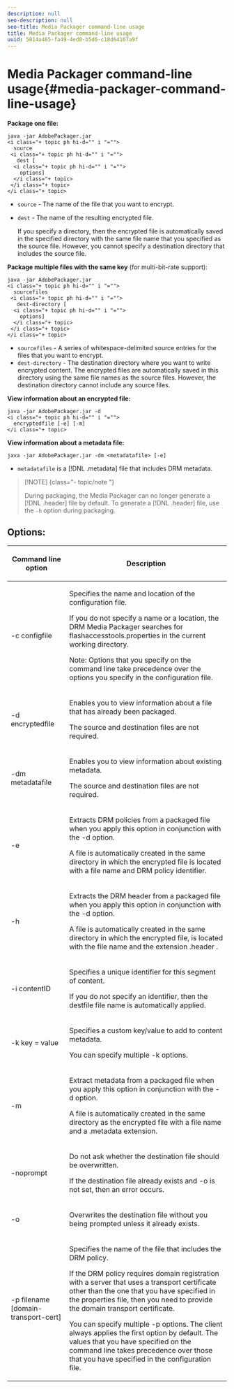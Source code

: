 ```yaml
---
description: null
seo-description: null
seo-title: Media Packager command-line usage
title: Media Packager command-line usage
uuid: 5814a465-fa49-4ed0-b5d6-c18d64167a9f
---
```


# Media Packager command-line usage{#media-packager-command-line-usage}

**Package one file:**

```
java -jar AdobePackager.jar  
<i class="+ topic ph hi-d="" i "="">
  source  
 <i class="+ topic ph hi-d="" i "="">
   dest [ 
  <i class="+ topic ph hi-d="" i "="">
    options] 
  </i class="+ topic> 
 </i class="+ topic> 
</i class="+ topic>
```

* `source` - The name of the file that you want to encrypt. 
* `dest` - The name of the resulting encrypted file.

  If you specify a directory, then the encrypted file is automatically saved in the specified directory with the same file name that you specified as the source file. However, you cannot specify a destination directory that includes the source file.

**Package multiple files with the same key** (for multi-bit-rate support):

```
java -jar AdobePackager.jar  
<i class="+ topic ph hi-d="" i "="">
  sourcefiles  
 <i class="+ topic ph hi-d="" i "="">
   dest-directory [ 
  <i class="+ topic ph hi-d="" i "="">
    options] 
  </i class="+ topic> 
 </i class="+ topic> 
</i class="+ topic>
```

* `sourcefiles` - A series of whitespace-delimited source entries for the files that you want to encrypt. 
* `dest-directory` - The destination directory where you want to write encrypted content. The encrypted files are automatically saved in this directory using the same file names as the source files. However, the destination directory cannot include any source files.

**View information about an encrypted file:**

```
java -jar AdobePackager.jar -d  
<i class="+ topic ph hi-d="" i "="">
  encryptedfile [-e] [-m] 
</i class="+ topic>
```

**View information about a metadata file:**

```
java -jar AdobePackager.jar -dm <metadatafile> [-e]
```

* `metadatafile` is a [!DNL .metadata] file that includes DRM metadata.

>[!NOTE] {class="- topic/note "}
>
>During packaging, the Media Packager can no longer generate a [!DNL .header] file by default. To generate a [!DNL .header] file, use the `-h` option during packaging.

## Options:

<table frame="all" colsep="1" rowsep="1" class="+ topic/table adobe-d/table " id="table_wgz_spy_n4">  
 <thead class="- topic/thead "> 
  <tr rowsep="1" class="- topic/row "> 
   <th colname="1" class="- topic/entry entry"> <p class="- topic/p ">Command line option </p> </th> 
   <th colname="2" class="- topic/entry entry"> <p class="- topic/p ">Description </p> </th> 
  </tr> 
 </thead>
 <tbody class="- topic/tbody "> 
  <tr rowsep="1" class="- topic/row "> 
   <td colname="1" class="- topic/entry "> <p class="- topic/p ">-c <span class="+ topic/ph pr-d/codeph codeph"> configfile </span> </p> </td> 
   <td colname="2" class="- topic/entry "> <p class="- topic/p ">Specifies the name and location of the configuration file. </p> <p class="- topic/p ">If you do not specify a name or a location, the DRM Media Packager searches for <span class="filepath"> flashaccesstools.properties </span> in the current working directory. </p> <p>Note:  Options that you specify on the command line take precedence over the options you specify in the configuration file. </p> </td> 
  </tr> 
  <tr rowsep="1" class="- topic/row "> 
   <td colname="1" class="- topic/entry "> <p class="- topic/p ">-d <span class="+ topic/ph pr-d/codeph codeph"> encryptedfile </span> </p> </td> 
   <td colname="2" class="- topic/entry "> <p class="- topic/p ">Enables you to view information about a file that has already been packaged. </p> <p class="- topic/p ">The source and destination files are not required. </p> </td> 
  </tr> 
  <tr rowsep="1" class="- topic/row "> 
   <td colname="1" class="- topic/entry "> <p class="- topic/p ">-dm <span class="+ topic/ph pr-d/codeph codeph"> metadatafile </span> </p> </td> 
   <td colname="2" class="- topic/entry "> <p class="- topic/p ">Enables you to view information about existing metadata. </p> <p class="- topic/p ">The source and destination files are not required. </p> </td> 
  </tr> 
  <tr rowsep="1" class="- topic/row "> 
   <td colname="1" class="- topic/entry "> <p class="- topic/p ">-e </p> </td> 
   <td colname="2" class="- topic/entry "> <p class="- topic/p ">Extracts DRM policies from a packaged file when you apply this option in conjunction with the <span class="codeph"> -d </span> option. </p> <p class="- topic/p ">A file is automatically created in the same directory in which the encrypted file is located with a file name and DRM policy identifier. </p> </td> 
  </tr> 
  <tr rowsep="1" class="- topic/row "> 
   <td colname="1" class="- topic/entry "> <p class="- topic/p ">-h </p> </td> 
   <td colname="2" class="- topic/entry "> <p class="- topic/p ">Extracts the DRM header from a packaged file when you apply this option in conjunction with the <span class="codeph"> -d </span> option. </p> <p class="- topic/p ">A file is automatically created in the same directory in which the encrypted file, is located with the file name and the extension <span class="filepath"> .header </span>. </p> </td> 
  </tr> 
  <tr rowsep="1" class="- topic/row "> 
   <td colname="1" class="- topic/entry "> <p class="- topic/p ">-i <span class="+ topic/ph pr-d/codeph codeph"> contentID </span> </p> </td> 
   <td colname="2" class="- topic/entry "> <p class="- topic/p ">Specifies a unique identifier for this segment of content. </p> <p class="- topic/p ">If you do not specify an identifier, then the destfile file name is automatically applied. </p> </td> 
  </tr> 
  <tr rowsep="1" class="- topic/row "> 
   <td colname="1" class="- topic/entry "> <p class="- topic/p ">-k <span class="+ topic/ph pr-d/codeph codeph"> key </span>= <span class="+ topic/ph pr-d/codeph codeph"> value </span> </p> </td> 
   <td colname="2" class="- topic/entry "> <p class="- topic/p ">Specifies a custom key/value to add to content metadata. </p> <p class="- topic/p ">You can specify multiple <span class="codeph"> -k </span> options. </p> </td> 
  </tr> 
  <tr rowsep="1" class="- topic/row "> 
   <td colname="1" class="- topic/entry "> <p class="- topic/p ">-m </p> </td> 
   <td colname="2" class="- topic/entry "> <p class="- topic/p ">Extract metadata from a packaged file when you apply this option in conjunction with the <span class="codeph"> -d </span> option. </p> <p class="- topic/p ">A file is automatically created in the same directory as the encrypted file with a file name and a <span class="codeph"> .metadata </span> extension. </p> </td> 
  </tr> 
  <tr rowsep="1" class="- topic/row "> 
   <td colname="1" class="- topic/entry "> <p class="- topic/p ">-noprompt </p> </td> 
   <td colname="2" class="- topic/entry "> <p class="- topic/p ">Do not ask whether the destination file should be overwritten. </p> <p class="- topic/p ">If the destination file already exists and <span class="codeph"> -o </span> is not set, then an error occurs. </p> </td> 
  </tr> 
  <tr rowsep="1" class="- topic/row "> 
   <td colname="1" class="- topic/entry "> <p class="- topic/p ">-o </p> </td> 
   <td colname="2" class="- topic/entry "> <p class="- topic/p ">Overwrites the destination file without you being prompted unless it already exists. </p> </td> 
  </tr> 
  <tr rowsep="0" class="- topic/row "> 
   <td colname="1" class="- topic/entry "> <p class="- topic/p ">-p <span class="+ topic/ph pr-d/codeph codeph"> filename [domain-transport-cert] </span> </p> </td> 
   <td colname="2" class="- topic/entry "> <p class="- topic/p ">Specifies the name of the file that includes the DRM policy. </p> <p class="- topic/p ">If the DRM policy requires domain registration with a server that uses a transport certificate other than the one that you have specified in the properties file, then you need to provide the domain transport certificate. </p> <p class="- topic/p ">You can specify multiple <span class="codeph"> -p </span> options. The client always applies the first option by default. The values that you have specified on the command line takes precedence over those that you have specified in the configuration file. </p> </td> 
  </tr> 
 </tbody> 
</table>

